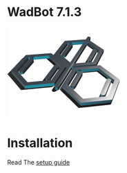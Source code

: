 # WadBot 7.1.3

![WadBot Logo](/files/logo.png)

# Installation

Read The [setup guide](https://setup.wadbot.lol/) 

